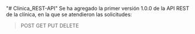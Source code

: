 "# Clinica_REST-API"
Se ha agregado la primer versión 1.0.0 de la API REST
de la clínica, en la que se atendieron las solicitudes:
> POST
> GET
> PUT
> DELETE

